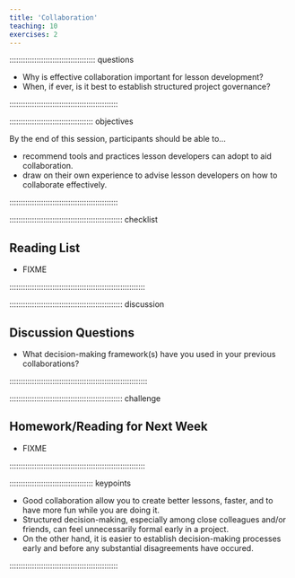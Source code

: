 ```yaml
---
title: 'Collaboration'
teaching: 10
exercises: 2
---
```


:::::::::::::::::::::::::::::::::::::: questions 

- Why is effective collaboration important for lesson development?
- When, if ever, is it best to establish structured project governance?

::::::::::::::::::::::::::::::::::::::::::::::::

::::::::::::::::::::::::::::::::::::: objectives

By the end of this session, participants should be able to...

- recommend tools and practices lesson developers can adopt to aid collaboration.
- draw on their own experience to advise lesson developers on how to collaborate effectively.

::::::::::::::::::::::::::::::::::::::::::::::::


:::::::::::::::::::::::::::::::::::::::::::::::::: checklist

## Reading List

- FIXME

::::::::::::::::::::::::::::::::::::::::::::::::::::::::::::


:::::::::::::::::::::::::::::::::::::::::::::::::: discussion

## Discussion Questions

- What decision-making framework(s) have you used in your previous collaborations?

:::::::::::::::::::::::::::::::::::::::::::::::::::::::::::::


:::::::::::::::::::::::::::::::::::::::::::::::::: challenge

## Homework/Reading for Next Week

- FIXME

::::::::::::::::::::::::::::::::::::::::::::::::::::::::::::


::::::::::::::::::::::::::::::::::::: keypoints 

- Good collaboration allow you to create better lessons, faster, and to have more fun while you are doing it.
- Structured decision-making, especially among close colleagues and/or friends, can feel unnecessarily formal early in a project.
- On the other hand, it is easier to establish decision-making processes early and before any substantial disagreements have occured.

::::::::::::::::::::::::::::::::::::::::::::::::

